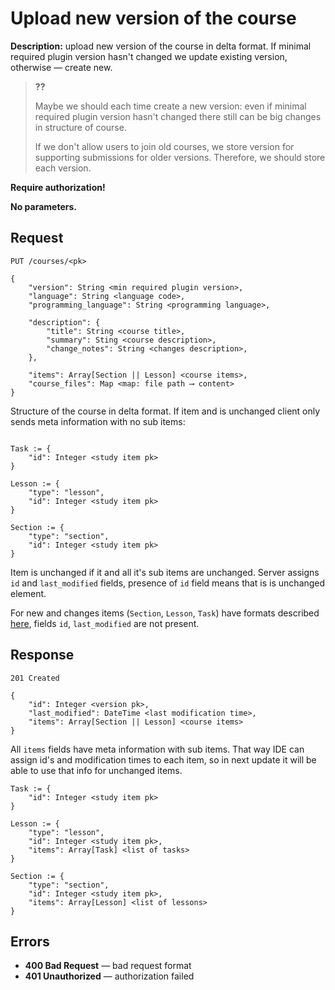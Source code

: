 # Upload new version of the course

**Description:**
upload new version of the course in delta format. If minimal required plugin
version hasn't changed we update existing version, otherwise — create new.

> **??**
> 
> Maybe we should each time create a new version:
> even if minimal required plugin version hasn't changed
> there still can be big changes in structure of course.
>
> If we don't allow users to join old courses, we store
> version for supporting submissions for older versions.
> Therefore, we should store each version. 

**Require authorization!**

**No parameters.**

## Request

```
PUT /courses/<pk>

{
    "version": String <min required plugin version>,
    "language": String <language code>,
    "programming_language": String <programming language>,
    
    "description": {
        "title": String <course title>,
        "summary": Sting <course description>,
        "change_notes": String <changes description>,
    },
    
    "items": Array[Section || Lesson] <course items>,
    "course_files": Map <map: file path ⟶ content>
}
```

Structure of the course in delta format. If item and is unchanged
client only sends meta information with no sub items:

```
 
Task := {
    "id": Integer <study item pk>
}

Lesson := {
    "type": "lesson",
    "id": Integer <study item pk>
}

Section := {
    "type": "section",
    "id": Integer <study item pk>
}
```

Item is unchanged if it and all it's sub items are unchanged.
Server assigns `id` and `last_modified` fields, presence of `id`
field means that is is unchanged element.

For new and changes items (`Section`, `Lesson`, `Task`) have formats 
described [here](formats.md), fields `id`, `last_modified` are not present.


## Response

```
201 Created

{
    "id": Integer <version pk>,
    "last_modified": DateTime <last modification time>,
    "items": Array[Section || Lesson] <course items>
}
```

All `items` fields have meta information with sub items. That way
IDE can assign id's and modification times to each item, so in next
update it will be able to use that info for unchanged items.

```
Task := {
    "id": Integer <study item pk>
}

Lesson := {
    "type": "lesson",
    "id": Integer <study item pk>,
    "items": Array[Task] <list of tasks>
}

Section := {
    "type": "section",
    "id": Integer <study item pk>,
    "items": Array[Lesson] <list of lessons>
}
```


## Errors

* **400 Bad Request** — bad request format
* **401 Unauthorized** — authorization failed


